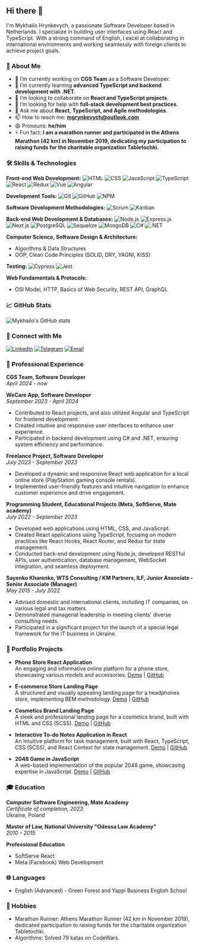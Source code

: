 ## Hi there 👋

I'm Mykhailo Hrynkevych, a passionate Software Developer based in Netherlands. I specialize in building user interfaces using React and TypeScript. With a strong command of English, I excel at collaborating in international environments and working seamlessly with foreign clients to achieve project goals.

### 🚀 About Me
- 🔭 I’m currently working on **CGS Team** as a Software Developer.
- 🌱 I’m currently learning **advanced TypeScript and backend development with .NET**.
- 👯 I’m looking to collaborate on **React and TypeScript projects**.
- 🤔 I’m looking for help with **full-stack development best practices**.
- 💬 Ask me about **React, TypeScript, and Agile methodologies**.
- 📫 How to reach me: **mgrynkevych@outlook.com**
- 😄 Pronouns: **he/him**
- ⚡ Fun fact: **I am a marathon runner and participated in the Athens Marathon (42 km) in November 2019, dedicating my participation to raising funds for the charitable organization Tabletochki.**

### 🛠️ Skills & Technologies
**Front-end Web Development:**
![HTML](https://img.shields.io/badge/-HTML-E34F26?style=flat&logo=html5&logoColor=white)
![CSS](https://img.shields.io/badge/-CSS-1572B6?style=flat&logo=css3&logoColor=white)
![JavaScript](https://img.shields.io/badge/-JavaScript-F7DF1E?style=flat&logo=javascript&logoColor=black)
![TypeScript](https://img.shields.io/badge/-TypeScript-007ACC?style=flat&logo=typescript&logoColor=white)
![React](https://img.shields.io/badge/-React-61DAFB?style=flat&logo=react&logoColor=black)
![Redux](https://img.shields.io/badge/-Redux-764ABC?style=flat&logo=redux&logoColor=white)
![Vue](https://img.shields.io/badge/-Vue-4FC08D?style=flat&logo=vue.js&logoColor=white)
![Angular](https://img.shields.io/badge/-Angular-DD0031?style=flat&logo=angular&logoColor=white)

**Development Tools:**
![Git](https://img.shields.io/badge/-Git-F05032?style=flat&logo=git&logoColor=white)
![GitHub](https://img.shields.io/badge/-GitHub-181717?style=flat&logo=github&logoColor=white)
![NPM](https://img.shields.io/badge/-NPM-CB3837?style=flat&logo=npm&logoColor=white)

**Software Development Methodologies:**
![Scrum](https://img.shields.io/badge/-Scrum-6DB33F?style=flat&logo=scrumalliance&logoColor=white)
![Kanban](https://img.shields.io/badge/-Kanban-007ACC?style=flat&logo=kanbanize&logoColor=white)

**Back-end Web Development & Databases:**
![Node.js](https://img.shields.io/badge/-Node.js-339933?style=flat&logo=node.js&logoColor=white)
![Express.js](https://img.shields.io/badge/-Express.js-000000?style=flat&logo=express&logoColor=white)
![Next.js](https://img.shields.io/badge/-Next.js-000000?style=flat&logo=next.js&logoColor=white)
![PostgreSQL](https://img.shields.io/badge/-PostgreSQL-336791?style=flat&logo=postgresql&logoColor=white)
![Sequelize](https://img.shields.io/badge/-Sequelize-52B0E7?style=flat&logo=sequelize&logoColor=white)
![MongoDB](https://img.shields.io/badge/-MongoDB-47A248?style=flat&logo=mongodb&logoColor=white)
![C#](https://img.shields.io/badge/-C%23-239120?style=flat&logo=c-sharp&logoColor=white)
![.NET](https://img.shields.io/badge/-.NET-512BD4?style=flat&logo=.net&logoColor=white)

**Computer Science, Software Design & Architecture:**
- Algorithms & Data Structures
- OOP, Clean Code Principles (SOLID, DRY, YAGNI, KISS)

**Testing:**
![Cypress](https://img.shields.io/badge/-Cypress-17202C?style=flat&logo=cypress&logoColor=white)
![Jest](https://img.shields.io/badge/-Jest-C21325?style=flat&logo=jest&logoColor=white)

**Web Fundamentals & Protocols:**
- OSI Model, HTTP, Basics of Web Security, REST API, GraphQL

### 📈 GitHub Stats
![Mykhailo's GitHub stats](https://github-readme-stats.vercel.app/api?username=hrynkevych&show_icons=true&theme=radical)

### 🔗 Connect with Me
[![LinkedIn](https://img.shields.io/badge/LinkedIn-0077B5?style=for-the-badge&logo=linkedin&logoColor=white)](https://linkedin.com/in/yourusername)
[![Telegram](https://img.shields.io/badge/Telegram-2CA5E0?style=for-the-badge&logo=telegram&logoColor=white)](https://t.me/yourusername)
[![Email](https://img.shields.io/badge/Email-D14836?style=for-the-badge&logo=gmail&logoColor=white)](mailto:mgrynkevych@outlook.com)

### 💼 Professional Experience

**CGS Team, Software Developer**  
*April 2024 - now*  

**WeCare App, Software Developer**  
*September 2023 - April 2024*  
- Contributed to React projects, and also utilized Angular and TypeScript for frontend development.
- Created intuitive and responsive user interfaces to enhance user experience.
- Participated in backend development using C# and .NET, ensuring system efficiency and performance.

**Freelance Project, Software Developer**  
*July 2023 - September 2023*  
- Developed a dynamic and responsive React web application for a local online store (PlayStation gaming console rentals).
- Implemented user-friendly features and intuitive navigation to enhance customer experience and drive engagement.

**Programming Student, Educational Projects (Meta, SoftServe, Mate academy)**  
*July 2022 - September 2023*  
- Developed web applications using HTML, CSS, and JavaScript.
- Created React applications using TypeScript, focusing on modern practices like React Hooks, React Router, and Redux for state management.
- Conducted back-end development using Node.js, developed RESTful APIs, user authentication, database management, WebSocket integration, and seamless deployment.

**Sayenko Kharenko, WTS Consulting / KM Partners, ILF, Junior Associate - Senior Associate (Manager)**  
*May 2015 - July 2022*  
- Advised domestic and international clients, including IT companies, on various legal and tax matters.
- Demonstrated managerial leadership in meeting clients' diverse consulting needs.
- Participated in a significant project for the launch of a special legal framework for the IT business in Ukraine.

### 💼 Portfolio Projects

- **Phone Store React Application**  
  An engaging and informative online platform for a phone store, showcasing various models and accessories.
  [Demo](https://your-demo-link.com) | [GitHub](https://github.com/hrynkevych/project1)

- **E-commerce Store Landing Page**  
  A structured and visually appealing landing page for a headphones store, implementing BEM methodology.
  [Demo](https://your-demo-link.com) | [GitHub](https://github.com/hrynkevych/project2)

- **Cosmetics Brand Landing Page**  
  A sleek and professional landing page for a cosmetics brand, built with HTML and CSS (SCSS).
  [Demo](https://your-demo-link.com) | [GitHub](https://github.com/hrynkevych/project3)

- **Interactive To-do Notes Application in React**  
  An intuitive platform for task management, built with React, TypeScript, CSS (SCSS), and React Context for state management.
  [Demo](https://your-demo-link.com) | [GitHub](https://github.com/hrynkevych/project4)

- **2048 Game in JavaScript**  
  A web-based implementation of the popular 2048 game, showcasing expertise in JavaScript.
  [Demo](https://your-demo-link.com) | [GitHub](https://github.com/hrynkevych/project5)

### 🎓 Education

**Computer Software Engineering, Mate Academy**  
*Certificate of completion, 2023*  
Ukraine, Poland

**Master of Law, National University "Odessa Law Academy"**  
*2010 – 2015*  

**Professional Education**
- SoftServe React
- Meta (Facebook) Web Development

### 🌐 Languages
- English (Advanced) - Green Forest and Yappi Business English School

### 🎯 Hobbies
- Marathon Runner: Athens Marathon Runner (42 km in November 2019), dedicated participation to raising funds for the charitable organization Tabletochki.
- Algorithms: Solved 79 katas on CodeWars.
